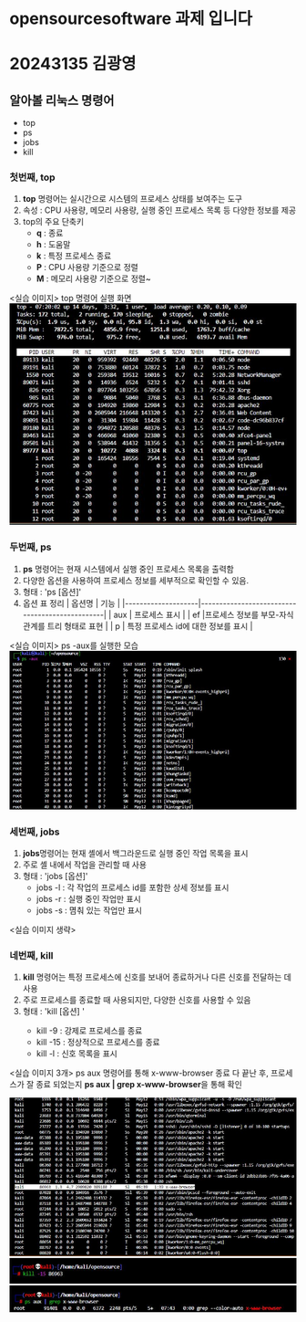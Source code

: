 # opensourcesoftware 과제 입니다
# 20243135 김광영

## 알아볼 리눅스 명령어 
* top
* ps
* jobs
* kill

### 첫번째, top

1. **top** 명령어는 실시간으로 시스템의 프로세스 상태를 보여주는 도구 
2. 속성 : CPU 사용량, 메모리 사용량, 실행 중인 프로세스 목록 등 다양한 정보를 제공
3. top의 주요 단축키
    - **q** : 종료
    - **h** : 도움말
    - **k** : 특정 프로세스 종료
    - **P** : CPU 사용량 기준으로 정렬
    - **M** : 메모리 사용량 기준으로 정렬~

<실습 이미지>
top 명령어 실행 화면
![alt text](open1.JPG)

### 두번째, ps
1. **ps** 명령어는 현재 시스템에서 실행 중인 프로세스 목록을 출력함
2. 다양한 옵션을 사용하여 프로세스 정보를 세부적으로 확인할 수 있음.
3. 형태 : 'ps [옵션]'
4. 옵션 표 정리
|        옵션명      |                       기능                     |
|--------------------|------------------------------------------------|
|         aux        |                  프로세스 표시                  |
|         ef         |프로세스 정보를 부모-자식 관계를 트리 형태로 표현  |
|         p          |        특정 프로세스 id에 대한 정보를 표시       |


<실습 이미지>
ps -aux를 실행한 모습
![alt text](open2.JPG)


### 세번째, jobs
1. **jobs**명령어는 현재 셸에서 백그라운드로 실행 중인 작업 목록을 표시
2. 주로 셸 내에서 작업을 관리할 때 사용
3. 형태 : 'jobs [옵션]'
    * jobs -l : 각 작업의 프로세스 id를 포함한 상세 정보를 표시
    * jobs -r : 실행 중인 작업만 표시
    * jobs -s : 몀춰 있는 작업만 표시

<실습 이미지 생략>

### 네번째, kill
1. **kill** 명령어는 특정 프로세스에 신호를 보내어 종료하거나 다른 신호를 전달하는 데 사용
2. 주로 프로세스를 종료할 때 사용되지만, 다양한 신호를 사용할 수 있음
3. 형태 : 'kill [옵션] <PID>'
    - kill -9 <PID> : 강제로 프로세스를 종료
    - kill -15 <PID> : 정상적으로 프로세스를 종료
    - kill -l : 신호 목록을 표시

<실습 이미지 3개>
ps aux 명령어를 통해 x-www-browser 종료
다 끝난 후, 프로세스가 잘 종료 되었는지 **ps aux | grep x-www-browser**을 통해 확인

![alt text](open3.JPG) ![alt text](open4.JPG) ![alt text](open5.JPG)
